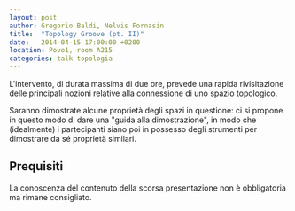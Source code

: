```yaml
---
layout: post
author: Gregorio Baldi, Nelvis Fornasin
title:  "Topology Groove (pt. II)"
date:   2014-04-15 17:00:00 +0200
location: Povo1, room A215
categories: talk topologia
---
```


L'intervento, di durata massima di due ore, prevede una rapida rivisitazione delle
principali nozioni relative alla connessione di uno spazio topologico.

Saranno dimostrate alcune proprietà degli spazi in questione: ci si propone in
questo modo di dare una "guida alla dimostrazione", in modo che (idealmente) i
partecipanti siano poi in possesso degli strumenti per dimostrare da sé
proprietà similari.


Prequisiti
----------
La conoscenza del contenuto della scorsa presentazione non è obbligatoria ma
rimane consigliato.
